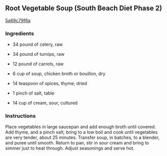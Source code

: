 ## Root Vegetable Soup (South Beach Diet Phase 2)

[5a69c79f6a](http://www.food.com/recipe/root-vegetable-soup-south-beach-diet-phase-2-438368)

### Ingredients

 - 34 pound of celery, raw

 - 34 pound of turnips, raw

 - 12 pound of carrots, raw

 - 6 cup of soup, chicken broth or bouillon, dry

 - 14 teaspoon of spices, thyme, dried

 - 1 pinch of salt, table

 - 14 cup of cream, sour, cultured

### Instructions

Place vegetables in large saucepan and add enough broth until covered. Add thyme, and a pinch salt; bring to a low boil and cook until vegetables are very tender, about 25 minutes. Transfer soup, in batches, to a blender, and puree until smooth. Return to pan, stir in sour cream and bring to simmer just to heat through. Adjust seasonings and serve hot.